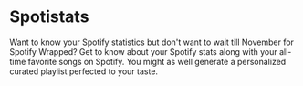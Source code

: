 # Spotistats
Want to know your Spotify statistics but don't want to wait till November for Spotify Wrapped? Get to know about your Spotify stats along with your all-time favorite songs on Spotify. You might as well generate a personalized curated playlist perfected to your taste.
